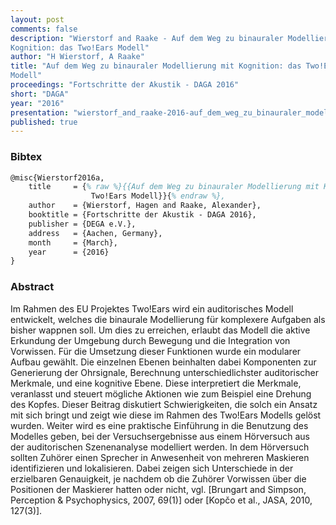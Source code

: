 ```yaml
---
layout: post
comments: false
description: "Wierstorf and Raake - Auf dem Weg zu binauraler Modellierung mit
Kognition: das Two!Ears Modell"
author: "H Wierstorf, A Raake"
title: "Auf dem Weg zu binauraler Modellierung mit Kognition: das Two!Ears
Modell"
proceedings: "Fortschritte der Akustik - DAGA 2016"
short: "DAGA"
year: "2016"
presentation: "wierstorf_and_raake-2016-auf_dem_weg_zu_binauraler_modellierung_mit_kognition_das_twoears_modell-presentation.pdf"
published: true
---
```


### Bibtex

```latex
@misc{Wierstorf2016a,
    title     = {% raw %}{{Auf dem Weg zu binauraler Modellierung mit Kognition: das
                  Two!Ears Modell}}{% endraw %},
    author    = {Wierstorf, Hagen and Raake, Alexander},
    booktitle = {Fortschritte der Akustik - DAGA 2016},
    publisher = {DEGA e.V.},
    address   = {Aachen, Germany},
    month     = {March},
    year      = {2016}
}
```

### Abstract

Im Rahmen des EU Projektes Two!Ears wird ein auditorisches Modell entwickelt,
welches die binaurale Modellierung für komplexere Aufgaben als bisher wappnen
soll. Um dies zu erreichen, erlaubt das Modell die aktive Erkundung der Umgebung
durch Bewegung und die Integration von Vorwissen. Für die Umsetzung dieser
Funktionen wurde ein modularer Aufbau gewählt. Die einzelnen Ebenen beinhalten
dabei Komponenten zur Generierung der Ohrsignale, Berechnung unterschiedlichster
auditorischer Merkmale, und eine kognitive Ebene. Diese interpretiert die
Merkmale, veranlasst und steuert mögliche Aktionen wie zum Beispiel eine Drehung
des Kopfes.
Dieser Beitrag diskutiert Schwierigkeiten, die solch ein Ansatz mit sich bringt
und zeigt wie diese im Rahmen des Two!Ears Modells gelöst wurden. Weiter wird es
eine praktische Einführung in die Benutzung des Modelles geben, bei der
Versuchsergebnisse aus einem Hörversuch aus der auditorischen Szenenanalyse
modelliert werden. In dem Hörversuch sollten Zuhörer einen Sprecher in
Anwesenheit von mehreren Maskieren identifizieren und lokalisieren. Dabei zeigen
sich Unterschiede in der erzielbaren Genauigkeit, je nachdem ob die Zuhörer
Vorwissen über die Positionen der Maskierer hatten oder nicht, vgl.  [Brungart
and Simpson, Perception & Psychophysics, 2007, 69(1)] oder [Kopčo et al., JASA,
2010, 127(3)].

